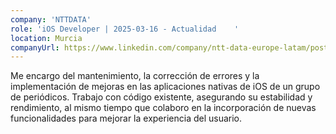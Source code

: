 ```yaml
---
company: 'NTTDATA'
role: 'iOS Developer | 2025-03-16 - Actualidad    '
location: Murcia
companyUrl: https://www.linkedin.com/company/ntt-data-europe-latam/posts/?feedView=all
---
```


Me encargo del mantenimiento, la corrección de errores y la implementación de mejoras en las aplicaciones nativas de iOS de un grupo de periódicos. Trabajo con código existente, asegurando su estabilidad y rendimiento, al mismo tiempo que colaboro en la incorporación de nuevas funcionalidades para mejorar la experiencia del usuario.
